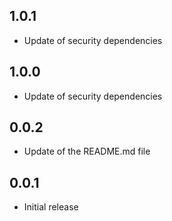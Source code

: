 ## 1.0.1

- Update of security dependencies

## 1.0.0

- Update of security dependencies

## 0.0.2

- Update of the README.md file

## 0.0.1

- Initial release